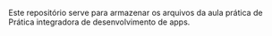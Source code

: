 Este repositório serve para armazenar os arquivos da aula prática de Prática integradora de desenvolvimento de apps.
